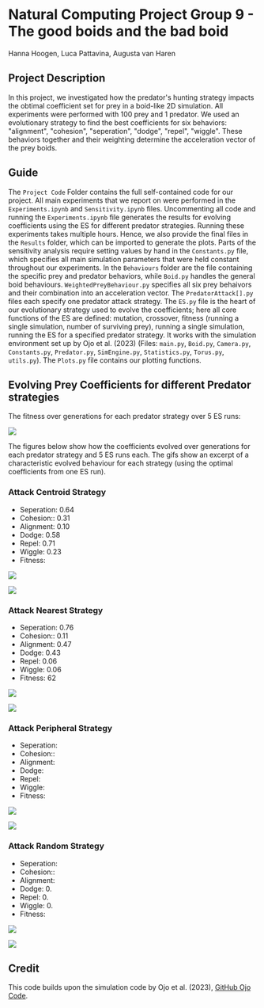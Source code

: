 ﻿# Natural Computing Project Group 9 - The good boids and the bad boid

Hanna Hoogen, Luca Pattavina, Augusta van Haren

## Project Description

In this project, we investigated how the predator's hunting strategy impacts the obtimal coefficient set for prey in a boid-like 2D simulation. All experiments were performed with 100 prey and 1 predator. We used an evolutionary strategy to find the best coefficients for six behaviors: "alignment", "cohesion", "seperation", "dodge", "repel", "wiggle". These behaviors together and their weighting determine the acceleration vector of the prey boids. 

## Guide
The `Project Code` Folder contains the full self-contained code for our project. All main experiments that we report on were performed in the `Experiments.ipynb` and `Sensitivity.ipynb` files. Uncommenting all code and running the `Experiments.ipynb` file generates the results for evolving coefficients using the ES for different predator strategies. Running these experiments takes multiple hours. Hence, we also provide the final files in the `Results` folder, which can be imported to generate the plots. Parts of the sensitivity analysis require setting values by hand in the `Constants.py` file, which specifies all main simulation parameters that were held constant throughout our experiments.
In the `Behaviours` folder are the file containing the specific prey and predator behaviors, while `Boid.py` handles the general boid behaviours. `WeightedPreyBehaviour.py` specifies all six prey behaivors and their combination into an acceleration vector. The `PredatorAttack[].py` files each specify one predator attack strategy.
The `ES.py` file is the heart of our evolutionary strategy used to evolve the coefficients; here all core functions of the ES are defined: mutation, crossover, fitness (running a single simulation, number of surviving prey), running a single simulation, running the ES for a specified predator strategy. It works with the simulation environment set up by Ojo et al. (2023) (Files: `main.py`, `Boid.py`, `Camera.py`, `Constants.py`, `Predator.py`, `SimEngine.py`, `Statistics.py`, `Torus.py`, `utils.py`).
The `Plots.py` file contains our plotting functions.





## Evolving Prey Coefficients for different Predator strategies

The fitness over generations for each predator strategy over 5 ES runs:

![](https://github.com/ivychad/NC-Project-Code-Boids/blob/main/fitness_all.png)

The figures below show how the coefficients evolved over generations for each predator strategy and 5 ES runs each. The gifs show an excerpt of a characteristic evolved behaviour for each strategy (using the optimal coefficients from one ES run).

### Attack Centroid Strategy

- Seperation: 0.64
- Cohesion:: 0.31
- Alignment: 0.10
- Dodge: 0.58
- Repel: 0.71
- Wiggle: 0.23
- Fitness: 

![](https://github.com/ivychad/NC-Project-Code-Boids/blob/main/Centroid.gif)


![](https://github.com/ivychad/NC-Project-Code-Boids/blob/main/centroid_coef.png)

### Attack Nearest Strategy

- Seperation: 0.76
- Cohesion:: 0.11
- Alignment: 0.47
- Dodge: 0.43
- Repel: 0.06
- Wiggle: 0.06
- Fitness: 62

![](https://github.com/ivychad/NC-Project-Code-Boids/blob/main/Nearest.gif)

![](https://github.com/ivychad/NC-Project-Code-Boids/blob/main/nearest_coef.png)

### Attack Peripheral Strategy

- Seperation: 
- Cohesion:: 
- Alignment: 
- Dodge: 
- Repel:
- Wiggle: 
- Fitness: 

![](https://github.com/ivychad/NC-Project-Code-Boids/blob/main/Peripheral.gif)

![](https://github.com/ivychad/NC-Project-Code-Boids/blob/main/peripheral_coef.png)


### Attack Random Strategy

- Seperation: 
- Cohesion:: 
- Alignment: 
- Dodge: 0.
- Repel: 0.
- Wiggle: 0.
- Fitness: 

![](https://github.com/ivychad/NC-Project-Code-Boids/blob/main/Random.gif)

![](https://github.com/ivychad/NC-Project-Code-Boids/blob/main/random_coef.png)


## Credit

This code builds upon the simulation code by Ojo et al. (2023), [GitHub Ojo Code](https://github.com/MOj0/Collective-Behavior-GroupB).
